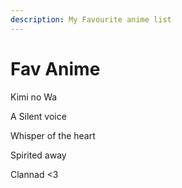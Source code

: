 ```yaml
---
description: My Favourite anime list
---
```


# Fav Anime

Kimi no Wa

A Silent voice

Whisper of the heart

Spirited away

Clannad &lt;3

